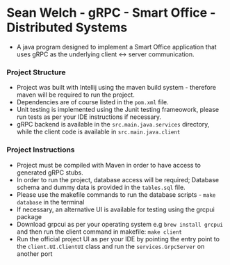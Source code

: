 # Sean Welch - gRPC - Smart Office - Distributed Systems
* A java program designed to implement a Smart Office application that uses gRPC as the underlying client <-> server communication.

### Project Structure
* Project was built with Intellij using the maven build system - therefore maven will be required to run the project.
* Dependencies are of course listed in the `pom.xml` file.
* Unit testing is implemented using the Junit testing frameowork, please run tests as per your IDE instructions if necessary.
* gRPC backend is available in the `src.main.java.services` directory, while the client code is available in `src.main.java.client`

### Project Instructions
* Project must be compiled with Maven in order to have access to generated gRPC stubs.
* In order to run the project, database access will be required; Database schema and dummy data is provided in the `tables.sql` file. 
* Please use the makefile commands to run the database scripts - `make database` in the terminal
* If necessary, an alternative UI is available for testing using the grcpui package
* Download grpcui as per your operating system e.g `brew install grcpui` and then run the client command in makefile: `make client`
* Run the official project UI as per your IDE by pointing the entry point to the `client.UI.ClientUI` class and run the `services.GrpcServer` on another port